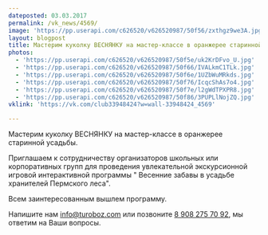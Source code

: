 ```yaml
---
dateposted: 03.03.2017
permalink: /vk_news/4569/
image: 'https://pp.userapi.com/c626520/v626520987/50f56/zxthgz9we3A.jpg'
layout: blogpost
title: Мастерим куколку ВЕСНЯНКУ на мастер-классе в оранжерее старинной...
photos:
  - 'https://pp.userapi.com/c626520/v626520987/50f5e/uk2KrDFvo_U.jpg'
  - 'https://pp.userapi.com/c626520/v626520987/50f66/IVALkmC1TLk.jpg'
  - 'https://pp.userapi.com/c626520/v626520987/50f6e/1UZbWuMRkds.jpg'
  - 'https://pp.userapi.com/c626520/v626520987/50f76/IcqcShAs7o4.jpg'
  - 'https://pp.userapi.com/c626520/v626520987/50f7e/l2gWdTPXPR8.jpg'
  - 'https://pp.userapi.com/c626520/v626520987/50f86/3PUPLlNojZQ.jpg'
vklink: 'https://vk.com/club33948424?w=wall-33948424_4569'

---
```

Мастерим куколку ВЕСНЯНКУ на мастер-классе в оранжерее старинной усадьбы. 
 

 
Приглашаем к сотрудничеству организаторов школьных или корпоративных групп для проведения увлекательной экскурсионной игровой интерактивной программы " Весенние забавы в усадьбе хранителей Пермского леса". 
 
Всем заинтересованным вышлем программу. 
 
Напишите нам [info@turoboz.com](mailto:info@turoboz.com) или позвоните [8 908 275 70 92](tel:89082757092), мы ответим на Ваши вопросы.
